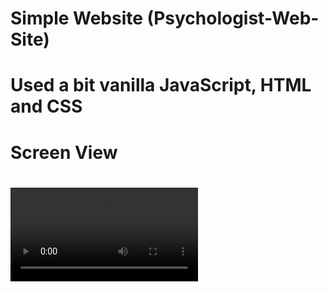
<h1>Simple Website (Psychologist-Web-Site)<h1>
<p>Used a bit vanilla JavaScript, HTML and CSS<p>



<h1>Screen View<h1>

![](./ekran.mp4)
